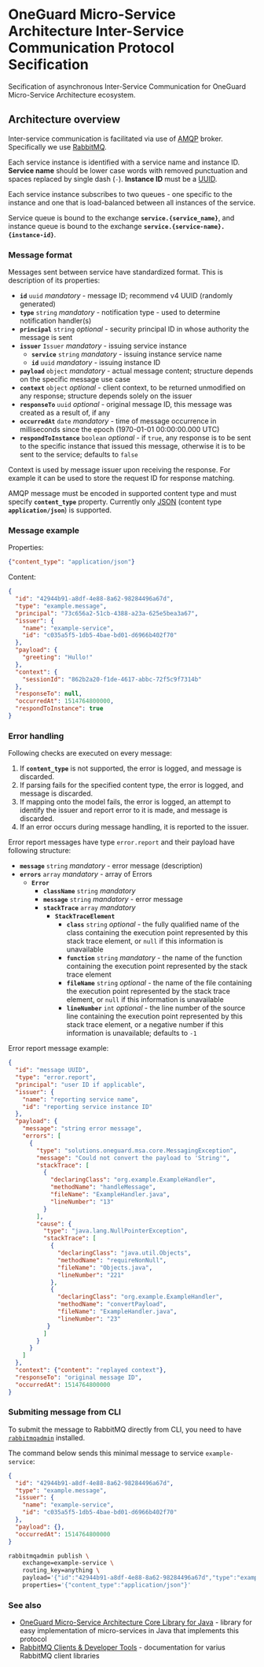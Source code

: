 # OneGuard Micro-Service Architecture Inter-Service Communication Protocol Secification

Secification of asynchronous Inter-Service Communication for OneGuard Micro-Service Architecture ecosystem.

## Architecture overview

Inter-service communication is facilitated via use of [AMQP](https://www.amqp.org/) broker. 
Specifically we use [RabbitMQ](http://www.rabbitmq.com/).

Each service instance is identified with a service name and instance ID.
**Service name** should be lower case words with removed punctuation and spaces replaced by single dash (`-`).
**Instance ID** must be a [UUID](https://en.wikipedia.org/wiki/Universally_unique_identifier).

Each service instance subscribes to two queues - one specific to the instance
and one that is load-balanced between all instances of the service.

Service queue is bound to the exchange **`service.{service_name}`**,
and instance queue is bound to the exchange **`service.{service-name}.{instance-id}`**.

### Message format

Messages sent between service have standardized format. This is description of its properties:

- **`id`** `uuid` *mandatory* - message ID; recommend v4 UUID (randomly generated)
- **`type`** `string` *mandatory* - notification type - used to determine notification handler(s)
- **`principal`** `string` *optional* - security principal ID in whose authority the message is sent
- **`issuer`** `Issuer` *mandatory* - issuing service instance
  - **`service`** `string` *mandatory* - issuing instance service name
  - **`id`** `uuid` *mandatory* - issuing instance ID
- **`payload`** `object` *mandatory* - actual message content; structure depends on the specific message use case
- **`context`** `object` *optional* - 
    client context, to be returned unmodified on any response; structure depends solely on the issuer
- **`responseTo`** `uuid` *optional* - original message ID, this message was created as a result of, if any
- **`occurredAt`** `date` *mandatory* - 
    time of message occurrence in milliseconds since the epoch (1970-01-01 00:00:00.000 UTC)
- **`respondToInstance`** `boolean` *optional* - 
    if `true`, any response is to be sent to the specific instance that issued this message,
    otherwise it is to be sent to the service; defaults to `false`

Context is used by message issuer upon receiving the response.
For example it can be used to store the request ID for response matching.
                                       
AMQP message must be encoded in supported content type and must specify **`content_type`** property.
Currently only [JSON](https://www.json.org/) (content type **`application/json`**) is supported.
                                       
### Message example

Properties:

```json
{"content_type": "application/json"}
```

Content:

```json
{
  "id": "42944b91-a8df-4e88-8a62-98284496a67d",
  "type": "example.message",
  "principal": "73c656a2-51cb-4388-a23a-625e5bea3a67",
  "issuer": {
    "name": "example-service",
    "id": "c035a5f5-1db5-4bae-bd01-d6966b402f70"
  },
  "payload": {
    "greeting": "Hullo!"
  },
  "context": {
    "sessionId": "862b2a20-f1de-4617-abbc-72f5c9f7314b"
  },
  "responseTo": null,
  "occurredAt": 1514764800000,
  "respondToInstance": true
}
```

### Error handling

Following checks are executed on every message:

1) If **`content_type`** is not supported, the error is logged, and message is discarded.
1) If parsing fails for the specified content type, the error is logged, and message is discarded.
1) If mapping onto the model fails, the error is logged, an attempt to identify the issuer
   and report error to it is made, and message is discarded.
1) If an error occurs during message handling, it is reported to the issuer.

Error report messages have type `error.report` and their payload have following structure:

- **`message`** `string` *mandatory* - error message (description)
- **`errors`** `array` *mandatory* - array of Errors
  - **`Error`**
    - **`className`** `string` *mandatory*
    - **`message`** `string` *mandatory* - error message
    - **`stackTrace`** `array` *mandatory*
      - **`StackTraceElement`**
        - **`class`** `string` *optional* - 
            the fully qualified name of the class containing the execution point represented 
            by this stack trace element, or `null` if this information is unavailable
        - **`function`** `string` *mandatory* -
            the name of the function containing the execution point represented by the stack trace element
        - **`fileName`** `string` *optional* -
            the name of the file containing the execution point represented by the stack trace element,
            or `null` if this information is unavailable
        - **`lineNumber`** `int` *optional* -
            the line number of the source line containing the execution point represented by this stack trace element,
            or a negative number if this information is unavailable; defaults to `-1`

Error report message example:

```json
{
  "id": "message UUID",
  "type": "error.report",
  "principal": "user ID if applicable",
  "issuer": {
    "name": "reporting service name",
    "id": "reporting service instance ID"
  },
  "payload": {
    "message": "string error message",
    "errors": [
      {
        "type": "solutions.oneguard.msa.core.MessagingException",
        "message": "Could not convert the payload to 'String'",
        "stackTrace": [
          {
            "declaringClass": "org.example.ExampleHandler",
            "methodName": "handleMessage",
            "fileName": "ExampleHandler.java",
            "lineNumber": "13"
          }
        ],
        "cause": {
          "type": "java.lang.NullPointerException",
          "stackTrace": [
            {
              "declaringClass": "java.util.Objects",
              "methodName": "requireNonNull",
              "fileName": "Objects.java",
              "lineNumber": "221"
            },
            {
              "declaringClass": "org.example.ExampleHandler",
              "methodName": "convertPayload",
              "fileName": "ExampleHandler.java",
              "lineNumber": "23"
           }
          ]
        }
      }
    ]
  },
  "context": {"content": "replayed context"},
  "responseTo": "original message ID",
  "occurredAt": 1514764800000
}
```

### Submiting message from CLI

To submit the message to RabbitMQ directly from CLI, 
you need to have [`rabbitmqadmin`](https://www.rabbitmq.com/management-cli.html) installed.

The command below sends this minimal message to service `example-service`:

```json
{
  "id": "42944b91-a8df-4e88-8a62-98284496a67d",
  "type": "example.message",
  "issuer": {
    "name": "example-service",
    "id": "c035a5f5-1db5-4bae-bd01-d6966b402f70"
  },
  "payload": {},
  "occurredAt": 1514764800000
}
```

```bash
rabbitmqadmin publish \
    exchange=example-service \
    routing_key=anything \
    payload='{"id":"42944b91-a8df-4e88-8a62-98284496a67d","type":"example.message","issuer":{"name":"example-service","id":"c035a5f5-1db5-4bae-bd01-d6966b402f70"},"payload":{},"occurredAt":1514764800000}' \
    properties='{"content_type":"application/json"}'
```

### See also

- [OneGuard Micro-Service Architecture Core Library for Java](https://github.com/OneGuardSolutions/msa-core) -
    library for easy implementation of micro-services in Java that implements this protocol
- [RabbitMQ Clients & Developer Tools](https://www.rabbitmq.com/devtools.html) -
    documentation for varius RabbitMQ client libraries
